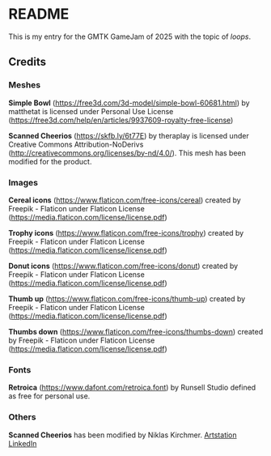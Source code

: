 # README
This is my entry for the GMTK GameJam of 2025 with the topic of *loops*.

## Credits
### Meshes
**Simple Bowl** (https://free3d.com/3d-model/simple-bowl-60681.html) by matthetat is licensed under Personal Use License (https://free3d.com/help/en/articles/9937609-royalty-free-license)

**Scanned Cheerios** (https://skfb.ly/6t77E) by theraplay is licensed under Creative Commons Attribution-NoDerivs (http://creativecommons.org/licenses/by-nd/4.0/). This mesh has been modified for the product.

### Images
**Cereal icons** (https://www.flaticon.com/free-icons/cereal) created by Freepik - Flaticon under Flaticon License (https://media.flaticon.com/license/license.pdf)

**Trophy icons** (https://www.flaticon.com/free-icons/trophy) created by Freepik - Flaticon under Flaticon License (https://media.flaticon.com/license/license.pdf)

**Donut icons** (https://www.flaticon.com/free-icons/donut) created by Freepik - Flaticon under Flaticon License (https://media.flaticon.com/license/license.pdf)

**Thumb up** (https://www.flaticon.com/free-icons/thumb-up) created by Freepik - Flaticon under Flaticon License (https://media.flaticon.com/license/license.pdf)

**Thumbs down** (https://www.flaticon.com/free-icons/thumbs-down) created by Freepik - Flaticon under Flaticon License (https://media.flaticon.com/license/license.pdf)

### Fonts
**Retroica** (https://www.dafont.com/retroica.font) by Runsell Studio defined as free for personal use.

### Others
**Scanned Cheerios** has been modified by Niklas Kirchmer.
[Artstation](https://www.artstation.com/niklaskirchmer)
[LinkedIn](https://www.linkedin.com/in/niklas-kirchmer)